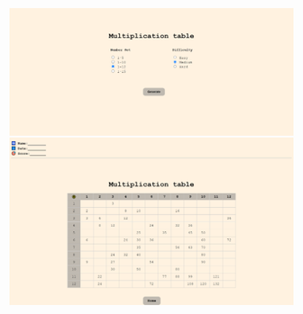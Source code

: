 ![This is an image](https://github.com/KristinaBri/multiplication-generator/blob/master/img/form.png)
![This is an image](https://github.com/KristinaBri/multiplication-generator/blob/master/img/table.png)
